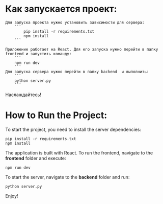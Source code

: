 # Как запускается проект:
    Для запуска проекта нужно установить зависимости для сервера:
        ```
            pip install -r requirements.txt
            npm install
        ```

    Приложение работает на React. Для его запуска нужно перейти в папку frontend и запустить команду:
        ```
        npm run dev
        ```
    Для запуска сервера нужно перейти в папку backend  и выполнить:
        ```
        python server.py
        ```
    
Наслаждайтесь!

# How to Run the Project:

To start the project, you need to install the server dependencies:

```
pip install -r requirements.txt
npm install
```

The application is built with React. To run the frontend, navigate to the **frontend** folder and execute:

```
npm run dev
```

To start the server, navigate to the **backend** folder and run:

```
python server.py
```

Enjoy!
